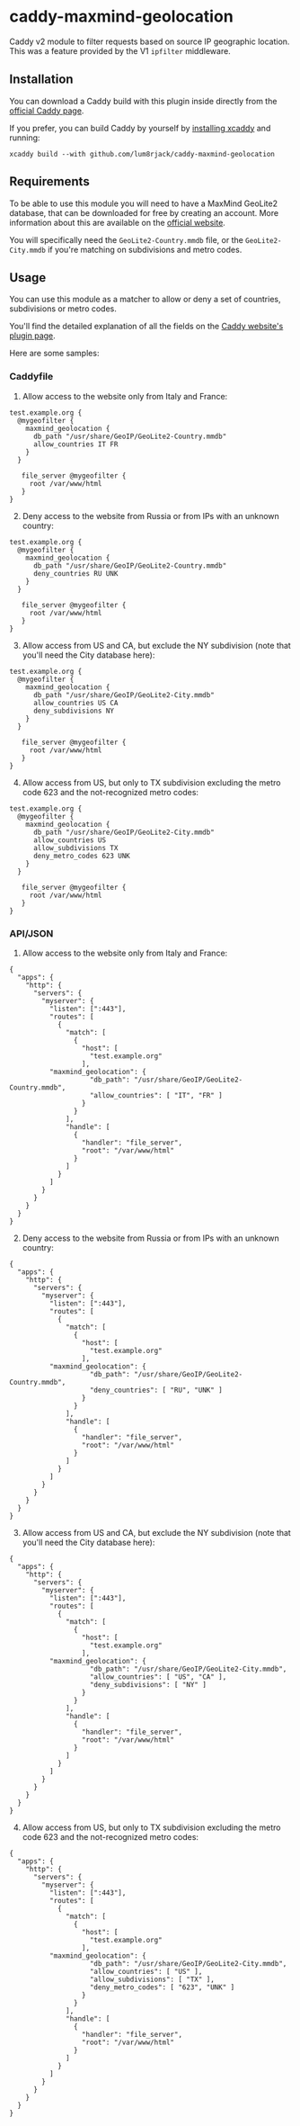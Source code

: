 # caddy-maxmind-geolocation

Caddy v2 module to filter requests based on source IP geographic location. This was a feature provided by the V1 `ipfilter`
middleware. 

## Installation

You can download a Caddy build with this plugin inside directly from the [official Caddy page](https://caddyserver.com/download).

If you prefer, you can build Caddy by yourself by [installing xcaddy](https://github.com/caddyserver/xcaddy) and running:
```
xcaddy build --with github.com/lum8rjack/caddy-maxmind-geolocation
```

## Requirements 

To be able to use this module you will need to have a MaxMind GeoLite2 database, that can be downloaded for free
by creating an account. More information about this are available on the
[official website](https://dev.maxmind.com/geoip/geoip2/geolite2/).

You will specifically need the `GeoLite2-Country.mmdb` file, or the `GeoLite2-City.mmdb` if you're matching on subdivisions and metro codes.

## Usage

You can use this module as a matcher to allow or deny a set of countries, subdivisions or metro codes. 

You'll find the detailed explanation of all the fields on the [Caddy website's plugin page](https://caddyserver.com/docs/modules/http.matchers.maxmind_geolocation).

Here are some samples:

### Caddyfile

1. Allow access to the website only from Italy and France:
```
test.example.org {
  @mygeofilter {
    maxmind_geolocation {
      db_path "/usr/share/GeoIP/GeoLite2-Country.mmdb"
      allow_countries IT FR
    }
  }

   file_server @mygeofilter {
     root /var/www/html
   }
}

```

2. Deny access to the website from Russia or from IPs with an unknown country:
```
test.example.org {
  @mygeofilter {
    maxmind_geolocation {
      db_path "/usr/share/GeoIP/GeoLite2-Country.mmdb"
      deny_countries RU UNK
    }
  }

   file_server @mygeofilter {
     root /var/www/html
   }
}

```

3. Allow access from US and CA, but exclude the NY subdivision (note that you'll need the City database here):
```
test.example.org {
  @mygeofilter {
    maxmind_geolocation {
      db_path "/usr/share/GeoIP/GeoLite2-City.mmdb"
      allow_countries US CA
      deny_subdivisions NY
    }
  }

   file_server @mygeofilter {
     root /var/www/html
   }
}

```

4. Allow access from US, but only to TX subdivision excluding the metro code 623 and the not-recognized metro codes:
```
test.example.org {
  @mygeofilter {
    maxmind_geolocation {
      db_path "/usr/share/GeoIP/GeoLite2-City.mmdb"
      allow_countries US
      allow_subdivisions TX
      deny_metro_codes 623 UNK
    }
  }

   file_server @mygeofilter {
     root /var/www/html
   }
}

```

### API/JSON

1. Allow access to the website only from Italy and France:
```jsonc
{
  "apps": {
    "http": {
      "servers": {
        "myserver": {
          "listen": [":443"],
          "routes": [
            {
              "match": [
                {
                  "host": [
                    "test.example.org"
                  ],
		  "maxmind_geolocation": {
                    "db_path": "/usr/share/GeoIP/GeoLite2-Country.mmdb",
                    "allow_countries": [ "IT", "FR" ]
                  }
                }
              ],
              "handle": [
                {
                  "handler": "file_server",
                  "root": "/var/www/html"
                }
              ]
            }
          ]
        }
      }
    }
  }
}

```

2. Deny access to the website from Russia or from IPs with an unknown country:
```jsonc
{
  "apps": {
    "http": {
      "servers": {
        "myserver": {
          "listen": [":443"],
          "routes": [
            {
              "match": [
                {
                  "host": [
                    "test.example.org"
                  ],
		  "maxmind_geolocation": {
                    "db_path": "/usr/share/GeoIP/GeoLite2-Country.mmdb",
                    "deny_countries": [ "RU", "UNK" ]
                  }
                }
              ],
              "handle": [
                {
                  "handler": "file_server",
                  "root": "/var/www/html"
                }
              ]
            }
          ]
        }
      }
    }
  }
}

```

3. Allow access from US and CA, but exclude the NY subdivision (note that you'll need the City database here):
```jsonc
{
  "apps": {
    "http": {
      "servers": {
        "myserver": {
          "listen": [":443"],
          "routes": [
            {
              "match": [
                {
                  "host": [
                    "test.example.org"
                  ],
		  "maxmind_geolocation": {
                    "db_path": "/usr/share/GeoIP/GeoLite2-City.mmdb",
                    "allow_countries": [ "US", "CA" ],
                    "deny_subdivisions": [ "NY" ]
                  }
                }
              ],
              "handle": [
                {
                  "handler": "file_server",
                  "root": "/var/www/html"
                }
              ]
            }
          ]
        }
      }
    }
  }
}

```

4. Allow access from US, but only to TX subdivision excluding the metro code 623 and the not-recognized metro codes:
```jsonc
{
  "apps": {
    "http": {
      "servers": {
        "myserver": {
          "listen": [":443"],
          "routes": [
            {
              "match": [
                {
                  "host": [
                    "test.example.org"
                  ],
		  "maxmind_geolocation": {
                    "db_path": "/usr/share/GeoIP/GeoLite2-City.mmdb",
                    "allow_countries": [ "US" ],
                    "allow_subdivisions": [ "TX" ],
                    "deny_metro_codes": [ "623", "UNK" ]
                  }
                }
              ],
              "handle": [
                {
                  "handler": "file_server",
                  "root": "/var/www/html"
                }
              ]
            }
          ]
        }
      }
    }
  }
}

```
